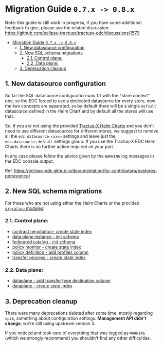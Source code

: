 # Migration Guide `0.7.x -> 0.8.x`

Note: this guide is still work in progress, if you have some additional feedback to give, please use the related discussion:
https://github.com/eclipse-tractusx/tractusx-edc/discussions/1579

<!-- TOC -->
* [Migration Guide `0.7.x -> 0.8.x`](#migration-guide-07x---08x)
  * [1. New datasource configuration](#1-new-datasource-configuration)
  * [2. New SQL schema migrations](#2-new-sql-schema-migrations-)
    * [2.1. Control plane:](#21-control-plane)
    * [2.2. Data plane:](#22-data-plane)
  * [3. Deprecation cleanup](#3-deprecation-cleanup)
<!-- TOC -->

## 1. New datasource configuration

So far the SQL datasource configuration was 1:1 with the "store context" one, so the EDC forced to use a dedicated 
datasource for every store, now the two concepts are separated, so by default there will be a single `default` datasource
defined in the Helm Chart and by default all the stores will use that.

So, if you are not using the provided [Tractus-X Helm Charts](https://eclipse-tractusx.github.io/charts/) and you don't
need to use different datasources for different stores, we suggest to remove all the `edc.datasource.<xxx>` settings and
leave just the `edc.datasource.default` settings group. If you use the Tractus-X EDC Helm Charts there is no further action required on your part.

In any case please follow the advice given by the `WARNING` log messages in the EDC console output.

Ref. https://eclipse-edc.github.io/documentation/for-contributors/postgres-persistence/

## 2. New SQL schema migrations 
For those who are not using either the Helm Charts or the provided [`migration` modules](../../edc-extensions/migrations):

### 2.1. Control plane:
- [contract negotiation- create state index](../../edc-extensions/migrations/control-plane-migration/src/main/resources/org/eclipse/tractusx/edc/postgresql/migration/contractnegotiation/V0_0_9__Alter_ContractNegotiation_CreateStateIndex.sql)
- [data plane instance - init schema](../../edc-extensions/migrations/control-plane-migration/src/main/resources/org/eclipse/tractusx/edc/postgresql/migration/dataplaneinstance/V0_0_1__Init_Dataplaneinstance.sql)
- [federated catalog - init schema](../../edc-extensions/migrations/control-plane-migration/src/main/resources/org/eclipse/tractusx/edc/postgresql/migration/federatedcatalog/V0_0_1__Init_FederatedCatalogCache_Database_Schema.sql)
- [policy monitor - create state index](../../edc-extensions/migrations/control-plane-migration/src/main/resources/org/eclipse/tractusx/edc/postgresql/migration/policy-monitor/V0_0_2__Alter_PolicyMonitor_CreateStateIndex.sql)
- [policy definition - add profiles column](../../edc-extensions/migrations/control-plane-migration/src/main/resources/org/eclipse/tractusx/edc/postgresql/migration/policy/V0_0_5__Add_Profiles.sql)
- [transfer process - create state index](../../edc-extensions/migrations/control-plane-migration/src/main/resources/org/eclipse/tractusx/edc/postgresql/migration/transferprocess/V0_0_16__Alter_TransferProcess_CreateStateIndex.sql)

### 2.2. Data plane:
- [dataplane - add transfer type destination column](../../edc-extensions/migrations/data-plane-migration/src/main/resources/org/eclipse/tractusx/edc/postgresql/migration/dataplane/V0_0_2__Alter_Dataplane_AddTransferTypeDestinationColumn.sql)
- [dataplane - create state index](../../edc-extensions/migrations/data-plane-migration/src/main/resources/org/eclipse/tractusx/edc/postgresql/migration/dataplane/V0_0_3__Alter_Dataplane_CreateStateIndex.sql)

## 3. Deprecation cleanup

There were many deprecations deleted after some time, mostly regarding `spi`s, something about configuration settings.
**Management API didn't change**, we're still using upstream version 3.

If you noticed and took care of everything that was logged as `WARNING` (which we strongly recommend) you shouldn't find
any other difficulties.
